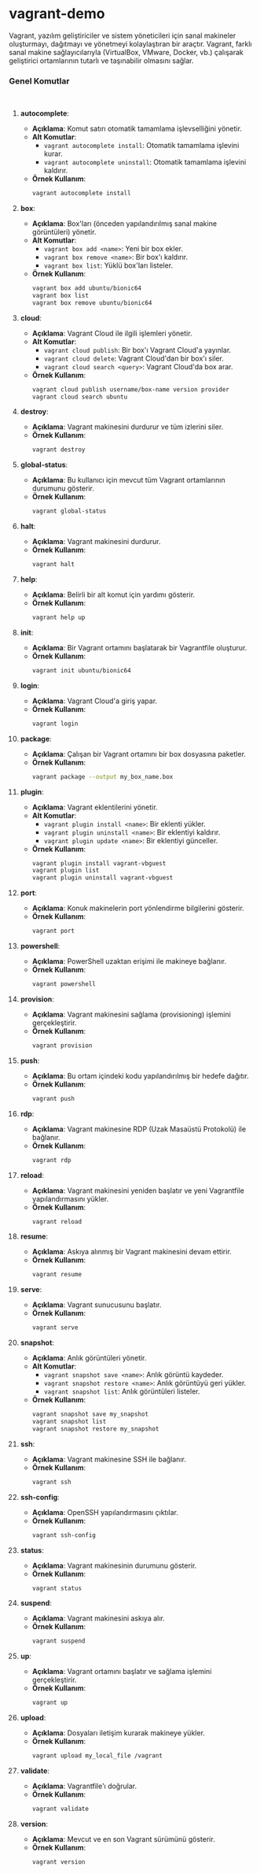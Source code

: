# vagrant-demo
Vagrant, yazılım geliştiriciler ve sistem yöneticileri için sanal makineler oluşturmayı, dağıtmayı ve yönetmeyi kolaylaştıran bir araçtır. Vagrant, farklı sanal makine sağlayıcılarıyla (VirtualBox, VMware, Docker, vb.) çalışarak geliştirici ortamlarının tutarlı ve taşınabilir olmasını sağlar.



### Genel Komutlar
<br>

1. **autocomplete**:<br>
   - **Açıklama**: Komut satırı otomatik tamamlama işlevselliğini yönetir.<br>
   - **Alt Komutlar**:<br>
     - `vagrant autocomplete install`: Otomatik tamamlama işlevini kurar.<br>
     - `vagrant autocomplete uninstall`: Otomatik tamamlama işlevini kaldırır.<br>
   - **Örnek Kullanım**:<br>
     ```bash
     vagrant autocomplete install
     ```

2. **box**:<br>
   - **Açıklama**: Box'ları (önceden yapılandırılmış sanal makine görüntüleri) yönetir.<br>
   - **Alt Komutlar**:<br>
     - `vagrant box add <name>`: Yeni bir box ekler.<br>
     - `vagrant box remove <name>`: Bir box'ı kaldırır.<br>
     - `vagrant box list`: Yüklü box'ları listeler.<br>
   - **Örnek Kullanım**:<br>
     ```bash
     vagrant box add ubuntu/bionic64
     vagrant box list
     vagrant box remove ubuntu/bionic64
     ```

3. **cloud**:<br>
   - **Açıklama**: Vagrant Cloud ile ilgili işlemleri yönetir.<br>
   - **Alt Komutlar**:<br>
     - `vagrant cloud publish`: Bir box'ı Vagrant Cloud'a yayınlar.<br>
     - `vagrant cloud delete`: Vagrant Cloud'dan bir box'ı siler.<br>
     - `vagrant cloud search <query>`: Vagrant Cloud'da box arar.<br>
   - **Örnek Kullanım**:<br>
     ```bash
     vagrant cloud publish username/box-name version provider
     vagrant cloud search ubuntu
     ```

4. **destroy**:<br>
   - **Açıklama**: Vagrant makinesini durdurur ve tüm izlerini siler.<br>
   - **Örnek Kullanım**:<br>
     ```bash
     vagrant destroy
     ```

5. **global-status**:<br>
   - **Açıklama**: Bu kullanıcı için mevcut tüm Vagrant ortamlarının durumunu gösterir.<br>
   - **Örnek Kullanım**:<br>
     ```bash
     vagrant global-status
     ```

6. **halt**:<br>
   - **Açıklama**: Vagrant makinesini durdurur.<br>
   - **Örnek Kullanım**:<br>
     ```bash
     vagrant halt
     ```

7. **help**:<br>
   - **Açıklama**: Belirli bir alt komut için yardımı gösterir.<br>
   - **Örnek Kullanım**:<br>
     ```bash
     vagrant help up
     ```

8. **init**:<br>
   - **Açıklama**: Bir Vagrant ortamını başlatarak bir Vagrantfile oluşturur.<br>
   - **Örnek Kullanım**:<br>
     ```bash
     vagrant init ubuntu/bionic64
     ```

9. **login**:<br>
   - **Açıklama**: Vagrant Cloud'a giriş yapar.<br>
   - **Örnek Kullanım**:<br>
     ```bash
     vagrant login
     ```

10. **package**:<br>
    - **Açıklama**: Çalışan bir Vagrant ortamını bir box dosyasına paketler.<br>
    - **Örnek Kullanım**:<br>
      ```bash
      vagrant package --output my_box_name.box
      ```

11. **plugin**:<br>
    - **Açıklama**: Vagrant eklentilerini yönetir.<br>
    - **Alt Komutlar**:<br>
      - `vagrant plugin install <name>`: Bir eklenti yükler.<br>
      - `vagrant plugin uninstall <name>`: Bir eklentiyi kaldırır.<br>
      - `vagrant plugin update <name>`: Bir eklentiyi günceller.<br>
    - **Örnek Kullanım**:<br>
      ```bash
      vagrant plugin install vagrant-vbguest
      vagrant plugin list
      vagrant plugin uninstall vagrant-vbguest
      ```

12. **port**:<br>
    - **Açıklama**: Konuk makinelerin port yönlendirme bilgilerini gösterir.<br>
    - **Örnek Kullanım**:<br>
      ```bash
      vagrant port
      ```

13. **powershell**:<br>
    - **Açıklama**: PowerShell uzaktan erişimi ile makineye bağlanır.<br>
    - **Örnek Kullanım**:<br>
      ```bash
      vagrant powershell
      ```

14. **provision**:<br>
    - **Açıklama**: Vagrant makinesini sağlama (provisioning) işlemini gerçekleştirir.<br>
    - **Örnek Kullanım**:<br>
      ```bash
      vagrant provision
      ```

15. **push**:<br>
    - **Açıklama**: Bu ortam içindeki kodu yapılandırılmış bir hedefe dağıtır.<br>
    - **Örnek Kullanım**:<br>
      ```bash
      vagrant push
      ```

16. **rdp**:<br>
    - **Açıklama**: Vagrant makinesine RDP (Uzak Masaüstü Protokolü) ile bağlanır.<br>
    - **Örnek Kullanım**:<br>
      ```bash
      vagrant rdp
      ```

17. **reload**:<br>
    - **Açıklama**: Vagrant makinesini yeniden başlatır ve yeni Vagrantfile yapılandırmasını yükler.<br>
    - **Örnek Kullanım**:<br>
      ```bash
      vagrant reload
      ```

18. **resume**:<br>
    - **Açıklama**: Askıya alınmış bir Vagrant makinesini devam ettirir.<br>
    - **Örnek Kullanım**:<br>
      ```bash
      vagrant resume
      ```

19. **serve**:<br>
    - **Açıklama**: Vagrant sunucusunu başlatır.<br>
    - **Örnek Kullanım**:<br>
      ```bash
      vagrant serve
      ```

20. **snapshot**:<br>
    - **Açıklama**: Anlık görüntüleri yönetir.<br>
    - **Alt Komutlar**:<br>
      - `vagrant snapshot save <name>`: Anlık görüntü kaydeder.<br>
      - `vagrant snapshot restore <name>`: Anlık görüntüyü geri yükler.<br>
      - `vagrant snapshot list`: Anlık görüntüleri listeler.<br>
    - **Örnek Kullanım**:<br>
      ```bash
      vagrant snapshot save my_snapshot
      vagrant snapshot list
      vagrant snapshot restore my_snapshot
      ```

21. **ssh**:<br>
    - **Açıklama**: Vagrant makinesine SSH ile bağlanır.<br>
    - **Örnek Kullanım**:<br>
      ```bash
      vagrant ssh
      ```

22. **ssh-config**:<br>
    - **Açıklama**: OpenSSH yapılandırmasını çıktılar.<br>
    - **Örnek Kullanım**:<br>
      ```bash
      vagrant ssh-config
      ```

23. **status**:<br>
    - **Açıklama**: Vagrant makinesinin durumunu gösterir.<br>
    - **Örnek Kullanım**:<br>
      ```bash
      vagrant status
      ```

24. **suspend**:<br>
    - **Açıklama**: Vagrant makinesini askıya alır.<br>
    - **Örnek Kullanım**:<br>
      ```bash
      vagrant suspend
      ```

25. **up**:<br>
    - **Açıklama**: Vagrant ortamını başlatır ve sağlama işlemini gerçekleştirir.<br>
    - **Örnek Kullanım**:<br>
      ```bash
      vagrant up
      ```

26. **upload**:<br>
    - **Açıklama**: Dosyaları iletişim kurarak makineye yükler.<br>
    - **Örnek Kullanım**:<br>
      ```bash
      vagrant upload my_local_file /vagrant
      ```

27. **validate**:<br>
    - **Açıklama**: Vagrantfile'ı doğrular.<br>
    - **Örnek Kullanım**:<br>
      ```bash
      vagrant validate
      ```

28. **version**:<br>
    - **Açıklama**: Mevcut ve en son Vagrant sürümünü gösterir.<br>
    - **Örnek Kullanım**:<br>
      ```bash
      vagrant version
      ```

